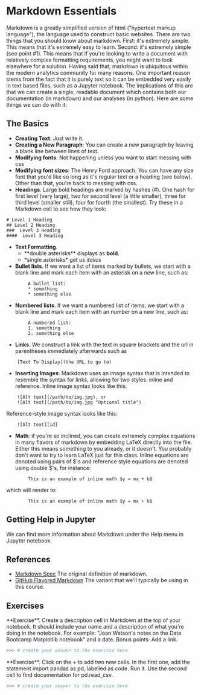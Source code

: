 # Markdown Essentials

Markdown is a greatly simplified version of html ("hypertext markup language"), the language used to construct basic websites. There are two things that you should know about markdown. First: it's extremely simple. This means that it's extremely easy to learn. Second: it's extremely simple (see point #1). This means that if you're looking to write a document with relatively complex formatting requirements, you might want to look elsewhere for a solution. Having said that, markdown is ubiquitous within the modern analytics community for many reasons. One important reason stems from the fact that it is purely text so it can be embedded very easily in text based files, such as a Jupyter notebook. The implications of this are that we can create a single, readable document which contains both our documentation (in markdown) and our analyses (in python). Here are some things we can do with it:

## The Basics
* **Creating Text**: Just write it.
* **Creating a New Paragraph**: You can create a new paragraph by leaving a blank line between lines of text.
* **Modifying fonts**: Not happening unless you want to start messing with css
* **Modifying font sizes**: The Henry Ford approach. You can have any size font that you'd like so long as it's regular text or a heading (see below). Other than that, you're back to messing with css.
* **Headings**. Large bold headings are marked by hashes (#). One hash for first level (very large), two for second level (a little smaller), three for third level (smaller still), four for fourth (the smallest). Try these in a Markdown cell to see how they look:
```
# Level 1 Heading
## Level 2 Heading
###  Level 3 Heading
####  Level 3 Heading
```
*  **Text Formatting**. 
	* \*\*double asterisks\*\* displays as **bold**. 
	* \*single asterisks\* get us *italics*
* **Bullet lists**. If we want a list of items marked by bullets, we start with a blank line and mark each item with an asterisk on a new line, such as:
```
		A bullet list:
		* something
		* something else
``` 
* **Numbered lists**. If we want a numbered list of items, we start with a blank line and mark each item with an number on a new line, such as:
``` 
		A numbered list:
		1. something
		2. something else
``` 
* **Links**. We construct a link with the text in square brackets and the url in parentheses immediately afterwards such as 
```
	[Text To Display](the URL to go to)
```

* **Inserting Images**: Markdown uses an image syntax that is intended to resemble the syntax for links, allowing for two styles: inline and reference. Inline image syntax looks like this:
```
	![Alt text](/path/to/img.jpg), or 
	![Alt text](/path/to/img.jpg "Optional title")
```
Reference-style image syntax looks like this:
```
	![Alt text][id]
```
* **Math**: if you're so inclined, you can create extremely complex equations in many flavors of markdown by embedding LaTeX directly into the file. Either this means something to you already, or it doesn't. You probably don't want to try to learn LaTeX just for this class. Inline equations are denoted using pairs of \$'s and reference style equations are denoted using double \$'s, for instance:
```
		This is an example of inline math $y = mx + b$
```
which will render to:

			This is an example of inline math $y = mx + b$



## Getting Help in Jupyter
We can find more information about Markdown under the Help menu in Jupyter notebook.

## References

* [Markdown Spec](http://daringfireball.net/projects/markdown/) The original definition of markdown.
* [GitHub Flavored Markdown](https://help.github.com/categories/writing-on-github/) The variant that we'll typically be using in this course.

## Exercises

<div class="alert alert-success">
**Exercise**. Create a description cell in Markdown at the top of your notebook. It should include your name and a description of what you're doing in the notebook. For example: "Joan Watson's notes on the Data Bootcamp Matplotlib notebook" and a date. Bonus points: Add a link.
</div>

```python
>>> # create your answer to the exercise here
```

<div class="alert alert-success">
**Exercise**. Click on the + to add two new cells. In the first one, add the statement import pandas as pd, labelled as code. Run it. Use the second cell to find documentation for pd.read_csv.
</div>

```python
>>> # create your answer to the exercise here
```
